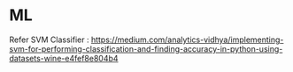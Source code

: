# ML

Refer SVM Classifier : https://medium.com/analytics-vidhya/implementing-svm-for-performing-classification-and-finding-accuracy-in-python-using-datasets-wine-e4fef8e804b4
